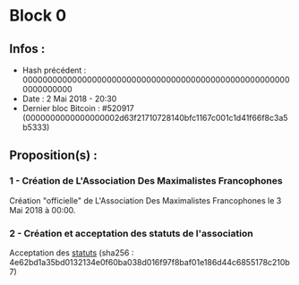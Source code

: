 # Block 0

## Infos :
 * Hash précédent : 0000000000000000000000000000000000000000000000000000000000000000
 * Date : 2 Mai 2018 - 20:30
 * Dernier bloc Bitcoin : #520917 (0000000000000000002d63f21710728140bfc1167c001c1d41f66f8c3a5b5333)

## Proposition(s) :

### 1 - Création de L'Association Des Maximalistes Francophones

Création "officielle" de L'Association Des Maximalistes Francophones le 3 Mai 2018 à 00:00.

### 2 - Création et acceptation des statuts de l'association

Acceptation des [statuts](../../consensus.md) (sha256 : 4e62bd1a35bd0132134e0f60ba038d016f97f8baf01e186d44c6855178c210b7)
